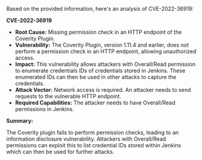 Based on the provided information, here's an analysis of CVE-2022-36919:

**CVE-2022-36919**

*   **Root Cause:** Missing permission check in an HTTP endpoint of the Coverity Plugin.
*   **Vulnerability:** The Coverity Plugin, version 1.11.4 and earlier, does not perform a permission check in an HTTP endpoint, allowing unauthorized access.
*   **Impact:** This vulnerability allows attackers with Overall/Read permission to enumerate credentials IDs of credentials stored in Jenkins. These enumerated IDs can then be used in other attacks to capture the credentials.
*   **Attack Vector:** Network access is required. An attacker needs to send requests to the vulnerable HTTP endpoint.
*   **Required Capabilities:** The attacker needs to have Overall/Read permissions in Jenkins.

**Summary:**

The Coverity plugin fails to perform permission checks, leading to an information disclosure vulnerability. Attackers with Overall/Read permissions can exploit this to list credential IDs stored within Jenkins which can then be used for further attacks.